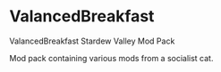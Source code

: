 # ValancedBreakfast
 ValancedBreakfast Stardew Valley Mod Pack
 
 Mod pack containing various mods from a socialist cat.
 
 
